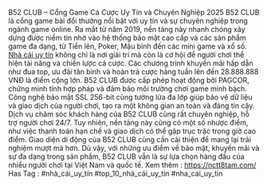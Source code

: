 B52 CLUB – Cổng Game Cá Cược Uy Tín và Chuyên Nghiệp 2025
B52 CLUB là cổng game bài đổi thưởng nổi bật với uy tín và sự chuyên nghiệp trong ngành game online. Ra mắt từ năm 2019, nền tảng này nhanh chóng xây dựng được niềm tin nhờ vào hệ thống bảo mật cao cấp và các sản phẩm game đa dạng, từ Tiến lên, Poker, Mậu binh đến các mini game và xổ số. [Nhà cái uy tín](https://nctt8tam.com/) không chỉ là nơi giải trí mà còn là cơ hội để người chơi thể hiện tài năng và chiến lược cá cược. Các chương trình khuyến mãi hấp dẫn như đua top, ưu đãi tân binh và hoàn trả cược hàng tuần lên đến 28.888.888 VNĐ là điểm cộng lớn.
B52 CLUB được cấp phép hoạt động bởi PAGCOR, chứng minh tính hợp pháp và đảm bảo môi trường chơi game minh bạch. Công nghệ bảo mật SSL 256-bit cùng tường lửa đa lớp giúp bảo vệ dữ liệu và giao dịch của người chơi, tạo ra một không gian an toàn và đáng tin cậy. Dịch vụ chăm sóc khách hàng của B52 CLUB cũng rất chuyên nghiệp, hỗ trợ người chơi 24/7.
Tuy nhiên, nền tảng này cũng có một số nhược điểm, như việc thanh toán hạn chế và giao dịch có thể gặp trục trặc trong giờ cao điểm. Giao diện di động của B52 CLUB cũng cần cải thiện để mang lại trải nghiệm mượt mà hơn. Dù vậy, với những ưu điểm về bảo mật, khuyến mãi và sự đa dạng trong sản phẩm, B52 CLUB vẫn là sự lựa chọn hàng đầu của nhiều người chơi tại Việt Nam và quốc tế.
Xem thêm : https://nctt8tam.com/
Has Tag : #nhà_cái_uy_tín #top_10_nhà_cái_uy_tín #nha_cai_uy_tin
